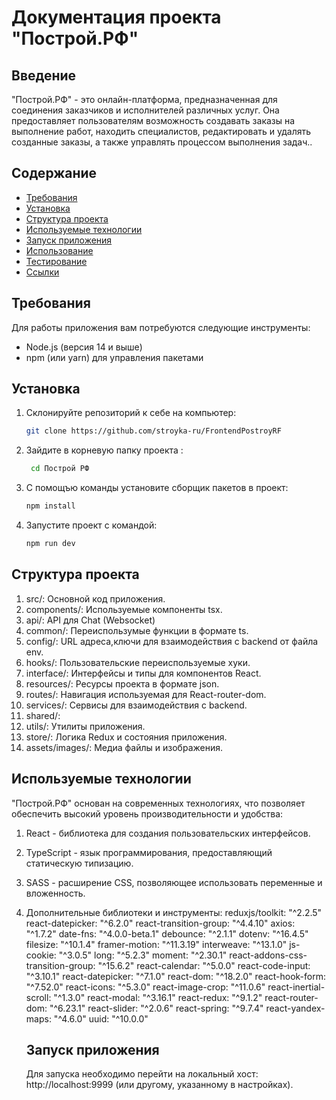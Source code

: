 # Документация проекта "Построй.РФ"

## Введение
"Построй.РФ" - это онлайн-платформа, предназначенная для соединения заказчиков и исполнителей различных услуг. Она предоставляет пользователям возможность создавать заказы на выполнение работ, находить специалистов, редактировать и удалять созданные заказы, а также управлять процессом выполнения задач..

## Содержание
- [Требования](#требования)
- [Установка](#установка)
- [Структура проекта](#структура-проекта)
- [Используемые технологии](#используемые-технологии)
- [Запуск приложения](#запуск-приложения)
- [Использование](#использование)
- [Тестирование](#тестирование)
- [Ссылки](#ссылки)

## Требования
Для работы приложения вам потребуются следующие инструменты:
- Node.js (версия 14 и выше)
- npm (или yarn) для управления пакетами

## Установка
1. Склонируйте репозиторий к себе на компьютер:
   ```bash
   git clone https://github.com/stroyka-ru/FrontendPostroyRF
2. Зайдите в корневую папку проекта :
   ```bash
    cd Построй РФ
3. C помощъю команды  установите сборщик пакетов в проект:
   ```bash
   npm install

4. Запустите проект с командой:
   ```bash
   npm run dev

## Структура проекта
 1.  src/: Основной код приложения.
 2.  components/: Используемые компоненты tsx.
 3.  api/: API для Chat (Websocket)
 4.  common/: Переиспользумые функции в формате ts.
 5.  config/: URL адреса,ключи для взаимодействия с backend от файла env.
 6.  hooks/: Пользовательские переиспользуемые хуки.
 7.  interface/: Интерфейсы и типы для компонентов React.
 8.  resources/: Ресурсы проекта в формате json.
 9.  routes/: Навигация используемая для React-router-dom.
 10.  services/: Сервисы для взаимодействия с backend.
 11.  shared/:
 12.  utils/: Утилиты приложения.
 13.  store/: Логика Redux и состояния приложения.
 14.  assets/images/: Медиа файлы и изображения.

## Используемые технологии
"Построй.РФ" основан на современных технологиях, что позволяет обеспечить высокий уровень производительности и удобства:

1. React - библиотека для создания пользовательских интерфейсов.
2. TypeScript - язык программирования, предоставляющий статическую типизацию.
3. SASS - расширение CSS, позволяющее использовать переменные и вложенность.
4. Дополнительные библиотеки и инструменты:
reduxjs/toolkit: "^2.2.5"
react-datepicker: "^6.2.0"
react-transition-group: "^4.4.10"
axios: "^1.7.2"
date-fns: "^4.0.0-beta.1"
debounce: "^2.1.1"
dotenv: "^16.4.5"
filesize: "^10.1.4"
framer-motion: "^11.3.19"
interweave: "^13.1.0"
js-cookie: "^3.0.5"
long: "^5.2.3"
moment: "^2.30.1"
react-addons-css-transition-group: "^15.6.2"
react-calendar: "^5.0.0"
react-code-input: "^3.10.1"
react-datepicker: "^7.1.0"
react-dom: "^18.2.0"
react-hook-form: "^7.52.0"
react-icons: "^5.3.0"
react-image-crop: "^11.0.6"
react-inertial-scroll: "^1.3.0"
react-modal: "^3.16.1"
react-redux: "^9.1.2"
react-router-dom: "^6.23.1"
react-slider: "^2.0.6"
react-spring: "^9.7.4"
react-yandex-maps: "^4.6.0"
uuid: "^10.0.0" 

   ## Запуск приложения
   Для запуска необходимо перейти на локальный хост:
   http://localhost:9999 (или другому, указанному в настройках).
